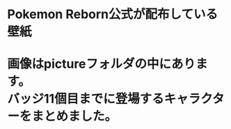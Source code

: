 <h1>Pokemon Reborn公式が配布している壁紙
  <br>
  <br>
  画像はpictureフォルダの中にあります。
  <br>バッジ11個目までに登場するキャラクターをまとめました。
</h1>
